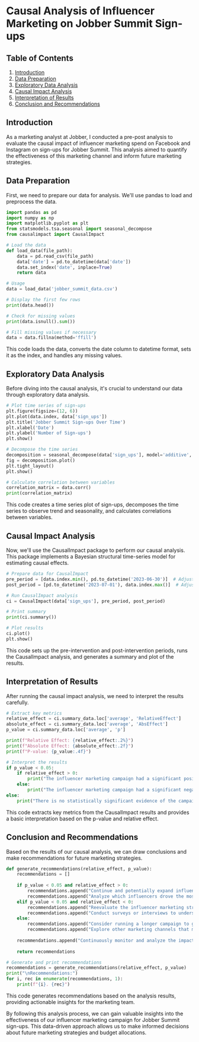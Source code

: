 # Causal Analysis of Influencer Marketing on Jobber Summit Sign-ups

## Table of Contents
1. [Introduction](#introduction)
2. [Data Preparation](#data-preparation)
3. [Exploratory Data Analysis](#exploratory-data-analysis)
4. [Causal Impact Analysis](#causal-impact-analysis)
5. [Interpretation of Results](#interpretation-of-results)
6. [Conclusion and Recommendations](#conclusion-and-recommendations)

## Introduction

As a marketing analyst at Jobber, I conducted a pre-post analysis to evaluate the causal impact of influencer marketing spend on Facebook and Instagram on sign-ups for Jobber Summit. This analysis aimed to quantify the effectiveness of this marketing channel and inform future marketing strategies.

## Data Preparation

First, we need to prepare our data for analysis. We'll use pandas to load and preprocess the data.

```python
import pandas as pd
import numpy as np
import matplotlib.pyplot as plt
from statsmodels.tsa.seasonal import seasonal_decompose
from causalimpact import CausalImpact

# Load the data
def load_data(file_path):
    data = pd.read_csv(file_path)
    data['date'] = pd.to_datetime(data['date'])
    data.set_index('date', inplace=True)
    return data

# Usage
data = load_data('jobber_summit_data.csv')

# Display the first few rows
print(data.head())

# Check for missing values
print(data.isnull().sum())

# Fill missing values if necessary
data = data.fillna(method='ffill')
```

This code loads the data, converts the date column to datetime format, sets it as the index, and handles any missing values.

## Exploratory Data Analysis

Before diving into the causal analysis, it's crucial to understand our data through exploratory data analysis.

```python
# Plot time series of sign-ups
plt.figure(figsize=(12, 6))
plt.plot(data.index, data['sign_ups'])
plt.title('Jobber Summit Sign-ups Over Time')
plt.xlabel('Date')
plt.ylabel('Number of Sign-ups')
plt.show()

# Decompose the time series
decomposition = seasonal_decompose(data['sign_ups'], model='additive', period=7)
fig = decomposition.plot()
plt.tight_layout()
plt.show()

# Calculate correlation between variables
correlation_matrix = data.corr()
print(correlation_matrix)
```

This code creates a time series plot of sign-ups, decomposes the time series to observe trend and seasonality, and calculates correlations between variables.

## Causal Impact Analysis

Now, we'll use the CausalImpact package to perform our causal analysis. This package implements a Bayesian structural time-series model for estimating causal effects.

```python
# Prepare data for CausalImpact
pre_period = [data.index.min(), pd.to_datetime('2023-06-30')]  # Adjust as needed
post_period = [pd.to_datetime('2023-07-01'), data.index.max()]  # Adjust as needed

# Run CausalImpact analysis
ci = CausalImpact(data['sign_ups'], pre_period, post_period)

# Print summary
print(ci.summary())

# Plot results
ci.plot()
plt.show()
```

This code sets up the pre-intervention and post-intervention periods, runs the CausalImpact analysis, and generates a summary and plot of the results.

## Interpretation of Results

After running the causal impact analysis, we need to interpret the results carefully.

```python
# Extract key metrics
relative_effect = ci.summary_data.loc['average', 'RelativeEffect']
absolute_effect = ci.summary_data.loc['average', 'AbsEffect']
p_value = ci.summary_data.loc['average', 'p']

print(f"Relative Effect: {relative_effect:.2%}")
print(f"Absolute Effect: {absolute_effect:.2f}")
print(f"P-value: {p_value:.4f}")

# Interpret the results
if p_value < 0.05:
    if relative_effect > 0:
        print("The influencer marketing campaign had a significant positive impact on sign-ups.")
    else:
        print("The influencer marketing campaign had a significant negative impact on sign-ups.")
else:
    print("There is no statistically significant evidence of the campaign's impact on sign-ups.")
```

This code extracts key metrics from the CausalImpact results and provides a basic interpretation based on the p-value and relative effect.

## Conclusion and Recommendations

Based on the results of our causal analysis, we can draw conclusions and make recommendations for future marketing strategies.

```python
def generate_recommendations(relative_effect, p_value):
    recommendations = []
    
    if p_value < 0.05 and relative_effect > 0:
        recommendations.append("Continue and potentially expand influencer marketing efforts.")
        recommendations.append("Analyze which influencers drove the most sign-ups and focus on similar profiles.")
    elif p_value < 0.05 and relative_effect < 0:
        recommendations.append("Reevaluate the influencer marketing strategy.")
        recommendations.append("Conduct surveys or interviews to understand why the campaign may have had a negative impact.")
    else:
        recommendations.append("Consider running a longer campaign to gather more data.")
        recommendations.append("Explore other marketing channels that may have a more measurable impact.")
    
    recommendations.append("Continuously monitor and analyze the impact of marketing efforts.")
    
    return recommendations

# Generate and print recommendations
recommendations = generate_recommendations(relative_effect, p_value)
print("\nRecommendations:")
for i, rec in enumerate(recommendations, 1):
    print(f"{i}. {rec}")
```

This code generates recommendations based on the analysis results, providing actionable insights for the marketing team.

By following this analysis process, we can gain valuable insights into the effectiveness of our influencer marketing campaign for Jobber Summit sign-ups. This data-driven approach allows us to make informed decisions about future marketing strategies and budget allocations.
